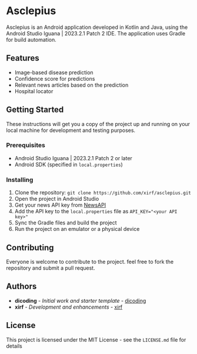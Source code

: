 # Asclepius

Asclepius is an Android application developed in Kotlin and Java, using the Android Studio Iguana | 2023.2.1 Patch 2 IDE. The application uses Gradle for build automation.

## Features

- Image-based disease prediction
- Confidence score for predictions
- Relevant news articles based on the prediction
- Hospital locator

## Getting Started

These instructions will get you a copy of the project up and running on your local machine for development and testing purposes.

### Prerequisites

- Android Studio Iguana | 2023.2.1 Patch 2 or later
- Android SDK (specified in `local.properties`)

### Installing

1. Clone the repository: `git clone https://github.com/xirf/asclepius.git`
2. Open the project in Android Studio
3. Get your news API key from [NewsAPI](https://newsapi.org/)
4. Add the API key to the `local.properties` file as `API_KEY="<your API key>"`
5. Sync the Gradle files and build the project
6. Run the project on an emulator or a physical device

## Contributing

Everyone is welcome to contribute to the project. feel free to fork the repository and submit a pull request.

## Authors
- **dicoding** - *Initial work and starter template* - [dicoding](https://github.com/dicodingacademy/)
- **xirf** - *Development and enhancements* - [xirf](https://github.com/xirf)

## License

This project is licensed under the MIT License - see the `LICENSE.md` file for details

